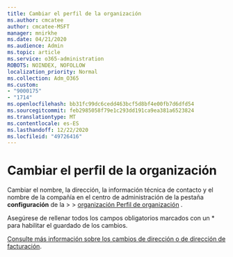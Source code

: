 ```yaml
---
title: Cambiar el perfil de la organización
ms.author: cmcatee
author: cmcatee-MSFT
manager: mnirkhe
ms.date: 04/21/2020
ms.audience: Admin
ms.topic: article
ms.service: o365-administration
ROBOTS: NOINDEX, NOFOLLOW
localization_priority: Normal
ms.collection: Adm_O365
ms.custom:
- "9000175"
- "1714"
ms.openlocfilehash: bb31fc99dc6cedd463bcf5d8bf4e00fb7d6dfd54
ms.sourcegitcommit: feb2985058f79e1c293dd191ca9ea381a6523824
ms.translationtype: MT
ms.contentlocale: es-ES
ms.lasthandoff: 12/22/2020
ms.locfileid: "49726416"
---
```

# <a name="change-organization-profile"></a>Cambiar el perfil de la organización

Cambiar el nombre, la dirección, la información técnica de contacto y el nombre de la compañía en el centro de administración de la pestaña **configuración** de la  >    >  [organización Perfil de organización](https://admin.microsoft.com/AdminPortal/Home#/Settings/OrganizationProfile/:/Settings/L1/OrganizationInformation) .

Asegúrese de rellenar todos los campos obligatorios marcados con un * para habilitar el guardado de los cambios.

[Consulte más información sobre los cambios de dirección o de dirección de facturación](https://docs.microsoft.com/microsoft-365/admin/manage/change-address-contact-and-more).
